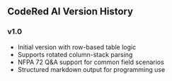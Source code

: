 ## CodeRed AI Version History

### v1.0
- Initial version with row-based table logic
- Supports rotated column-stack parsing
- NFPA 72 Q&A support for common field scenarios
- Structured markdown output for programming use